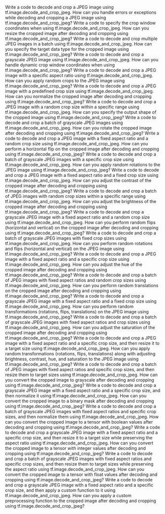 Write a code to decode and crop a JPEG image using tf.image.decode_and_crop_jpeg.
How can you handle errors or exceptions while decoding and cropping a JPEG image using tf.image.decode_and_crop_jpeg?
Write a code to specify the crop window coordinates when using tf.image.decode_and_crop_jpeg.
How can you resize the cropped image after decoding and cropping using tf.image.decode_and_crop_jpeg?
Write a code to decode and crop multiple JPEG images in a batch using tf.image.decode_and_crop_jpeg.
How can you specify the target data type for the cropped image using tf.image.decode_and_crop_jpeg?
Write a code to decode and crop a grayscale JPEG image using tf.image.decode_and_crop_jpeg.
How can you handle dynamic crop window coordinates when using tf.image.decode_and_crop_jpeg?
Write a code to decode and crop a JPEG image with a specific aspect ratio using tf.image.decode_and_crop_jpeg.
How can you apply random crops to the JPEG image using tf.image.decode_and_crop_jpeg?
Write a code to decode and crop a JPEG image with a predefined crop size using tf.image.decode_and_crop_jpeg.
How can you normalize the cropped image after decoding and cropping using tf.image.decode_and_crop_jpeg?
Write a code to decode and crop a JPEG image with a random crop size within a specific range using tf.image.decode_and_crop_jpeg.
How can you specify the output shape of the cropped image using tf.image.decode_and_crop_jpeg?
Write a code to decode and crop a batch of grayscale JPEG images using tf.image.decode_and_crop_jpeg.
How can you rotate the cropped image after decoding and cropping using tf.image.decode_and_crop_jpeg?
Write a code to decode and crop a JPEG image with a fixed aspect ratio and a random crop size using tf.image.decode_and_crop_jpeg.
How can you perform a horizontal flip on the cropped image after decoding and cropping using tf.image.decode_and_crop_jpeg?
Write a code to decode and crop a batch of grayscale JPEG images with a specific crop size using tf.image.decode_and_crop_jpeg.
How can you apply random rotations to the JPEG image using tf.image.decode_and_crop_jpeg?
Write a code to decode and crop a JPEG image with a fixed aspect ratio and a fixed crop size using tf.image.decode_and_crop_jpeg.
How can you adjust the contrast of the cropped image after decoding and cropping using tf.image.decode_and_crop_jpeg?
Write a code to decode and crop a batch of JPEG images with random crop sizes within a specific range using tf.image.decode_and_crop_jpeg.
How can you adjust the brightness of the cropped image after decoding and cropping using tf.image.decode_and_crop_jpeg?
Write a code to decode and crop a grayscale JPEG image with a fixed aspect ratio and a random crop size using tf.image.decode_and_crop_jpeg.
How can you perform random flips (horizontal and vertical) on the cropped image after decoding and cropping using tf.image.decode_and_crop_jpeg?
Write a code to decode and crop a batch of grayscale JPEG images with fixed crop sizes using tf.image.decode_and_crop_jpeg.
How can you perform random rotations and flips (horizontal and vertical) on the JPEG image using tf.image.decode_and_crop_jpeg?
Write a code to decode and crop a JPEG image with a fixed aspect ratio and a specific crop size using tf.image.decode_and_crop_jpeg.
How can you adjust the hue of the cropped image after decoding and cropping using tf.image.decode_and_crop_jpeg?
Write a code to decode and crop a batch of JPEG images with fixed aspect ratios and random crop sizes using tf.image.decode_and_crop_jpeg.
How can you perform random translations on the cropped image after decoding and cropping using tf.image.decode_and_crop_jpeg?
Write a code to decode and crop a grayscale JPEG image with a fixed aspect ratio and a fixed crop size using tf.image.decode_and_crop_jpeg.
How can you perform random transformations (rotations, flips, translations) on the JPEG image using tf.image.decode_and_crop_jpeg?
Write a code to decode and crop a batch of grayscale JPEG images with fixed aspect ratios and crop sizes using tf.image.decode_and_crop_jpeg.
How can you adjust the saturation of the cropped image after decoding and cropping using tf.image.decode_and_crop_jpeg?
Write a code to decode and crop a JPEG image with a fixed aspect ratio and a specific crop size, and then resize it to a target size using tf.image.decode_and_crop_jpeg.
How can you apply random transformations (rotations, flips, translations) along with adjusting brightness, contrast, hue, and saturation to the JPEG image using tf.image.decode_and_crop_jpeg?
Write a code to decode and crop a batch of JPEG images with fixed aspect ratios and specific crop sizes, and then resize them to target sizes using tf.image.decode_and_crop_jpeg.
How can you convert the cropped image to grayscale after decoding and cropping using tf.image.decode_and_crop_jpeg?
Write a code to decode and crop a grayscale JPEG image with a fixed aspect ratio and a specific crop size, and then normalize it using tf.image.decode_and_crop_jpeg.
How can you convert the cropped image to a binary mask after decoding and cropping using tf.image.decode_and_crop_jpeg?
Write a code to decode and crop a batch of grayscale JPEG images with fixed aspect ratios and specific crop sizes, and then normalize them using tf.image.decode_and_crop_jpeg.
How can you convert the cropped image to a tensor with boolean values after decoding and cropping using tf.image.decode_and_crop_jpeg?
Write a code to decode and crop a grayscale JPEG image with a fixed aspect ratio and a specific crop size, and then resize it to a target size while preserving the aspect ratio using tf.image.decode_and_crop_jpeg.
How can you convert the cropped image to a tensor with integer values after decoding and cropping using tf.image.decode_and_crop_jpeg?
Write a code to decode and crop a batch of grayscale JPEG images with fixed aspect ratios and specific crop sizes, and then resize them to target sizes while preserving the aspect ratio using tf.image.decode_and_crop_jpeg.
How can you convert the cropped image to a tensor with float values after decoding and cropping using tf.image.decode_and_crop_jpeg?
Write a code to decode and crop a grayscale JPEG image with a fixed aspect ratio and a specific crop size, and then apply a custom function to it using tf.image.decode_and_crop_jpeg.
How can you apply a custom preprocessing function to the cropped image after decoding and cropping using tf.image.decode_and_crop_jpeg?